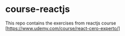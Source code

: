 # course-reactjs
This repo contains the exercises from reactjs course [https://www.udemy.com/course/react-cero-experto/]
